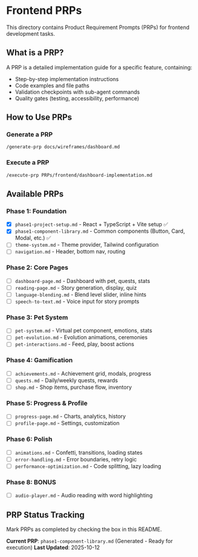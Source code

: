 # Frontend PRPs

This directory contains Product Requirement Prompts (PRPs) for frontend development tasks.

## What is a PRP?

A PRP is a detailed implementation guide for a specific feature, containing:
- Step-by-step implementation instructions
- Code examples and file paths
- Validation checkpoints with sub-agent commands
- Quality gates (testing, accessibility, performance)

## How to Use PRPs

### Generate a PRP
```bash
/generate-prp docs/wireframes/dashboard.md
```

### Execute a PRP
```bash
/execute-prp PRPs/frontend/dashboard-implementation.md
```

## Available PRPs

### Phase 1: Foundation
- [x] `phase1-project-setup.md` - React + TypeScript + Vite setup ✅
- [x] `phase1-component-library.md` - Common components (Button, Card, Modal, etc.) ✅
- [ ] `theme-system.md` - Theme provider, Tailwind configuration
- [ ] `navigation.md` - Header, bottom nav, routing

### Phase 2: Core Pages
- [ ] `dashboard-page.md` - Dashboard with pet, quests, stats
- [ ] `reading-page.md` - Story generation, display, quiz
- [ ] `language-blending.md` - Blend level slider, inline hints
- [ ] `speech-to-text.md` - Voice input for story prompts

### Phase 3: Pet System
- [ ] `pet-system.md` - Virtual pet component, emotions, stats
- [ ] `pet-evolution.md` - Evolution animations, ceremonies
- [ ] `pet-interactions.md` - Feed, play, boost actions

### Phase 4: Gamification
- [ ] `achievements.md` - Achievement grid, modals, progress
- [ ] `quests.md` - Daily/weekly quests, rewards
- [ ] `shop.md` - Shop items, purchase flow, inventory

### Phase 5: Progress & Profile
- [ ] `progress-page.md` - Charts, analytics, history
- [ ] `profile-page.md` - Settings, customization

### Phase 6: Polish
- [ ] `animations.md` - Confetti, transitions, loading states
- [ ] `error-handling.md` - Error boundaries, retry logic
- [ ] `performance-optimization.md` - Code splitting, lazy loading

### Phase 8: BONUS
- [ ] `audio-player.md` - Audio reading with word highlighting

## PRP Status Tracking

Mark PRPs as completed by checking the box in this README.

**Current PRP**: `phase1-component-library.md` (Generated - Ready for execution)
**Last Updated**: 2025-10-12

